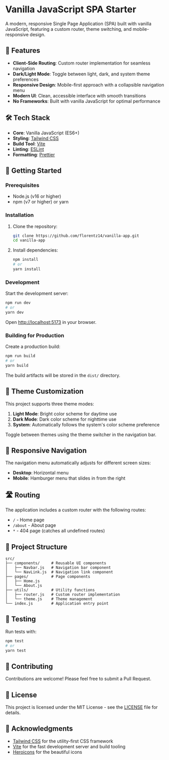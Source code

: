 # Vanilla JavaScript SPA Starter

A modern, responsive Single Page Application (SPA) built with vanilla JavaScript, featuring a custom router, theme switching, and mobile-responsive design.

## 🚀 Features

- **Client-Side Routing**: Custom router implementation for seamless navigation
- **Dark/Light Mode**: Toggle between light, dark, and system theme preferences
- **Responsive Design**: Mobile-first approach with a collapsible navigation menu
- **Modern UI**: Clean, accessible interface with smooth transitions
- **No Frameworks**: Built with vanilla JavaScript for optimal performance

## 🛠️ Tech Stack

- **Core**: Vanilla JavaScript (ES6+)
- **Styling**: [Tailwind CSS](https://tailwindcss.com/)
- **Build Tool**: [Vite](https://vitejs.dev/)
- **Linting**: [ESLint](https://eslint.org/)
- **Formatting**: [Prettier](https://prettier.io/)

## 🚀 Getting Started

### Prerequisites

- Node.js (v16 or higher)
- npm (v7 or higher) or yarn

### Installation

1. Clone the repository:

   ```bash
   git clone https://github.com/florentz14/vanilla-app.git
   cd vanilla-app
   ```

2. Install dependencies:
   ```bash
   npm install
   # or
   yarn install
   ```

### Development

Start the development server:

```bash
npm run dev
# or
yarn dev
```

Open [http://localhost:5173](http://localhost:5173) in your browser.

### Building for Production

Create a production build:

```bash
npm run build
# or
yarn build
```

The build artifacts will be stored in the `dist/` directory.

## 🎨 Theme Customization

This project supports three theme modes:

1. **Light Mode**: Bright color scheme for daytime use
2. **Dark Mode**: Dark color scheme for nighttime use
3. **System**: Automatically follows the system's color scheme preference

Toggle between themes using the theme switcher in the navigation bar.

## 📱 Responsive Navigation

The navigation menu automatically adjusts for different screen sizes:

- **Desktop**: Horizontal menu
- **Mobile**: Hamburger menu that slides in from the right

## 🛣️ Routing

The application includes a custom router with the following routes:

- `/` - Home page
- `/about` - About page
- `*` - 404 page (catches all undefined routes)

## 📂 Project Structure

```
src/
├── components/     # Reusable UI components
│   ├── Navbar.js   # Navigation bar component
│   └── NavLink.js  # Navigation link component
├── pages/          # Page components
│   ├── Home.js
│   └── About.js
├── utils/          # Utility functions
│   ├── router.js   # Custom router implementation
│   └── theme.js    # Theme management
└── index.js        # Application entry point
```

## 🧪 Testing

Run tests with:

```bash
npm test
# or
yarn test
```

## 🤝 Contributing

Contributions are welcome! Please feel free to submit a Pull Request.

## 📄 License

This project is licensed under the MIT License - see the [LICENSE](LICENSE) file for details.

## 🙏 Acknowledgments

- [Tailwind CSS](https://tailwindcss.com/) for the utility-first CSS framework
- [Vite](https://vitejs.dev/) for the fast development server and build tooling
- [Heroicons](https://heroicons.com/) for the beautiful icons
